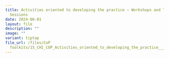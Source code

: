 ```yaml
---
title: Activities oriented to developing the practice – Workshops and Training
  Sessions
date: 2024-06-01
layout: file
description: ""
image: ""
variant: tiptap
file_url: /files/CoP
  Toolkits/15_CHI_COP_Activities_oriented_to_developing_the_practice___Workshops_and_Training_Sessions.pdf
---
```

